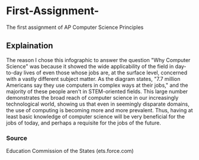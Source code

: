 # First-Assignment-
The first assignment of AP Computer Science Principles
## Explaination 
The reason I chose this infographic to answer the question "Why Computer Science" was because it showed the wide applicability of the field in day-to-day lives of even those whose jobs are, at the surface level, concerned with a vastly different subject matter. As the diagram states, "7.7 million Americans say they use computers in complex ways at their jobs," and the majority of these people aren't in STEM-oriented fields. This large number demonstrates the broad reach of computer science in our increasingly technological world, showing us that even in seemingly disparate domains, the use of computing is becoming more and more prevalent. Thus, having at least basic knowledge of computer science will be very beneficial for the jobs of today, and perhaps a requisite for the jobs of the future.  
### Source
Education Commission of the States (ets.force.com)
